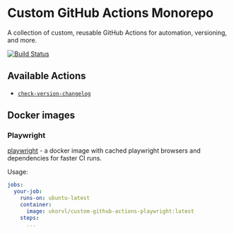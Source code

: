 # Custom GitHub Actions Monorepo

A collection of custom, reusable GitHub Actions for automation, versioning, and more.

<a href="https://github.com/ukorvl/custom-github-actions/actions/workflows/test.yml">
  <picture>
    <source media="(prefers-color-scheme: dark)" srcset="https://img.shields.io/github/actions/workflow/status/ukorvl/custom-github-actions/test.yml?branch=main&style=flat">
    <img src="https://img.shields.io/github/actions/workflow/status/ukorvl/custom-github-actions/test.yml?branch=main&style=flat" alt="Build Status">
  </picture>
</a>

## Available Actions

- [`check-version-changelog`](./check-version-changelog)

## Docker images

### Playwright
[playwright](./docker/playwright/Dockerfile) - a docker image with cached playwright browsers and dependencies for faster CI runs.

Usage:

  ```yaml
  jobs:
    your-job:
      runs-on: ubuntu-latest
      container:
        image: ukorvl/custom-github-actions-playwright:latest
      steps:
        ...
  ```

